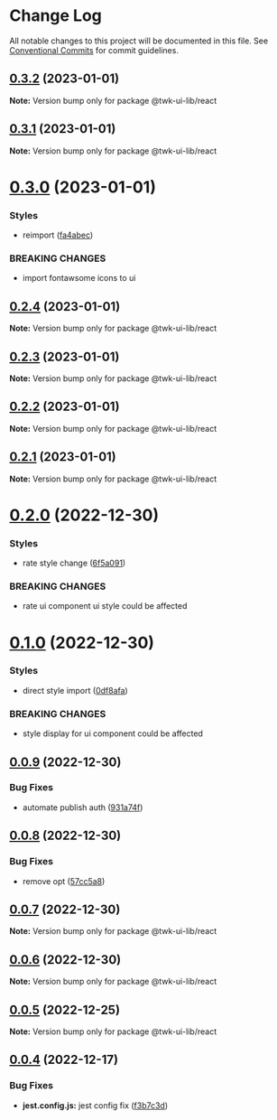 # Change Log

All notable changes to this project will be documented in this file.
See [Conventional Commits](https://conventionalcommits.org) for commit guidelines.

## [0.3.2](https://github.com/twk-online-shopping-platform/twk-ui-library/compare/v0.3.1...v0.3.2) (2023-01-01)

**Note:** Version bump only for package @twk-ui-lib/react

## [0.3.1](https://github.com/twk-online-shopping-platform/twk-ui-library/compare/v0.3.0...v0.3.1) (2023-01-01)

**Note:** Version bump only for package @twk-ui-lib/react

# [0.3.0](https://github.com/twk-online-shopping-platform/twk-ui-library/compare/v0.2.4...v0.3.0) (2023-01-01)

### Styles

- reimport ([fa4abec](https://github.com/twk-online-shopping-platform/twk-ui-library/commit/fa4abecad459662eed4bab5c5fffba0dd8a07f46))

### BREAKING CHANGES

- import fontawsome icons to ui

## [0.2.4](https://github.com/twk-online-shopping-platform/twk-ui-library/compare/v0.2.3...v0.2.4) (2023-01-01)

**Note:** Version bump only for package @twk-ui-lib/react

## [0.2.3](https://github.com/twk-online-shopping-platform/twk-ui-library/compare/v0.2.2...v0.2.3) (2023-01-01)

**Note:** Version bump only for package @twk-ui-lib/react

## [0.2.2](https://github.com/twk-online-shopping-platform/twk-ui-library/compare/v0.2.1...v0.2.2) (2023-01-01)

**Note:** Version bump only for package @twk-ui-lib/react

## [0.2.1](https://github.com/twk-online-shopping-platform/twk-ui-library/compare/v0.2.0...v0.2.1) (2023-01-01)

**Note:** Version bump only for package @twk-ui-lib/react

# [0.2.0](https://github.com/twk-online-shopping-platform/twk-ui-library/compare/v0.1.0...v0.2.0) (2022-12-30)

### Styles

- rate style change ([6f5a091](https://github.com/twk-online-shopping-platform/twk-ui-library/commit/6f5a091e4a1a3c45b3e03a77b07c6c3842343046))

### BREAKING CHANGES

- rate ui component ui style could be affected

# [0.1.0](https://github.com/twk-online-shopping-platform/twk-ui-library/compare/v0.0.9...v0.1.0) (2022-12-30)

### Styles

- direct style import ([0df8afa](https://github.com/twk-online-shopping-platform/twk-ui-library/commit/0df8afa522677d2294c88bf0aaf94dd9556fe5e7))

### BREAKING CHANGES

- style display for ui component could be affected

## [0.0.9](https://github.com/twk-online-shopping-platform/twk-ui-library/compare/v0.0.8...v0.0.9) (2022-12-30)

### Bug Fixes

- automate publish auth ([931a74f](https://github.com/twk-online-shopping-platform/twk-ui-library/commit/931a74fde28de151dbbe50c1258048fa803069e1))

## [0.0.8](https://github.com/twk-online-shopping-platform/twk-ui-library/compare/v0.0.7...v0.0.8) (2022-12-30)

### Bug Fixes

- remove opt ([57cc5a8](https://github.com/twk-online-shopping-platform/twk-ui-library/commit/57cc5a82de018a91a9408cb07cf4a5d095e8423a))

## [0.0.7](https://github.com/twk-online-shopping-platform/twk-ui-library/compare/v0.0.1...v0.0.7) (2022-12-30)

**Note:** Version bump only for package @twk-ui-lib/react

## [0.0.6](https://github.com/twk-online-shopping-platform/twk-ui-library/compare/v0.0.1...v0.0.6) (2022-12-30)

**Note:** Version bump only for package @twk-ui-lib/react

## [0.0.5](https://github.com/twk-online-shopping-platform/twk-ui-library/compare/v0.0.1...v0.0.5) (2022-12-25)

**Note:** Version bump only for package @twk-ui-lib/react

## [0.0.4](https://github.com/twk-online-shopping-platform/twk-ui-library/compare/v0.0.3...v0.0.4) (2022-12-17)

### Bug Fixes

- **jest.config.js:** jest config fix ([f3b7c3d](https://github.com/twk-online-shopping-platform/twk-ui-library/commit/f3b7c3dfcffcf9530083ac4ec18237b6b04ae7c3))

